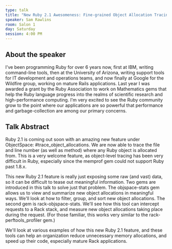 ```yaml
---
type: talk
title: "New Ruby 2.1 Awesomeness: Fine-grained Object Allocation Tracing"
speaker: Sam Rawlins
room: Salon 1
day: Saturday
session: 4:00 PM
---
```


## About the speaker

I've been programming Ruby for over 6 years now, first at IBM, writing command-line tools, then at the University of Arizona, writing support tools for IT development and operations teams, and now finally at Google for the Wildfire group, working on mature Rails applications. Last year I was awarded a grant by the Ruby Association to work on Mathematics gems that help the Ruby language progress into the realms of scientific research and high-performance computing. I'm very excited to see the Ruby community grow to the point where our applications are so powerful that performance and garbage-collection are among our primary concerns.

## Talk Abstract

Ruby 2.1 is coming out soon with an amazing new feature under ObjectSpace: #trace_object_allocations. We are now able to trace the file and line number (as well as method) where any Ruby object is allocated from. This is a very welcome feature, as object-level tracing has been very difficult in Ruby, especially since the memprof gem could not support Ruby past 1.8.x.

This new Ruby 2.1 feature is really just exposing some raw (and vast) data, so it can be difficult to tease out meaningful information. Two gems are introduced in this talk to solve just that problem. The objspace-stats gem allows us to view and summarize new object allocations in meaningful ways. We'll look at how to filter, group, and sort new object allocations. The second gem is rack-objspace-stats. We'll see how this tool can intercept requests to a Rack stack, and measure new object allocations taking place during the request. (For those familiar, this works very similar to the rack-perftools_profiler gem.)

We'll look at various examples of how this new Ruby 2.1 feature, and these tools can help an organization reduce unnecessary memory allocations, and speed up their code, especially mature Rack applications.